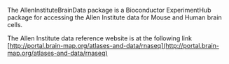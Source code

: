 The AllenInstituteBrainData package is a Bioconductor ExperimentHub package for
accessing the Allen Institute data for Mouse and Human brain cells.

The Allen Institute data reference website is at the following link [http://portal.brain-map.org/atlases-and-data/rnaseq](http://portal.brain-map.org/atlases-and-data/rnaseq)

